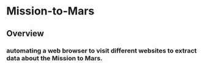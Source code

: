 # Mission-to-Mars
## Overview
### automating a web browser to visit different websites to extract data about the Mission to Mars. 